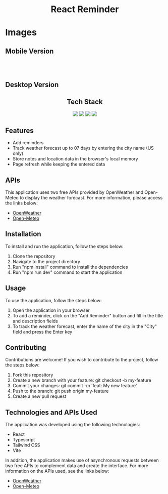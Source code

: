 <h1 align="center">React Reminder</h1>
 <h1>Images</h1>
 <p align="center">
 <h2>Mobile Version</h2>

</br>
</br>
</p>
<h2>Desktop Version</h2>

<h2 align="center">Tech Stack</h2>
<div align="center">
<a href="https://reactjs.org/"><image src="https://img.shields.io/static/v1?label=React&message=^18&style=for-the-badge&labelColor=FFFFFF&logo=react&color=61DAFB"/></a> <a href="https://www.typescriptlang.org/"><image src="https://img.shields.io/static/v1?label=TypeScript&message=^4.9&style=for-the-badge&labelColor=FFFFFF&logo=typescript&color=3178C6"/></a> <a href="https://www.typescriptlang.org/"><image src="https://img.shields.io/static/v1?label=Tailwind%20CSS&message=^3&style=for-the-badge&labelColor=FFFFFF&logo=tailwindcss&color=06B6D4"/></a> <a href="https://cn.vitejs.dev/"><image src="https://img.shields.io/static/v1?label=Vite&message=^4&style=for-the-badge&labelColor=FFFFFF&logo=vite&color=646CFF"/></a>
</div>
  <h2>Features</h2>
  <ul>
    <li>Add reminders</li>
    <li>Track weather forecast up to 07 days by entering the city name (US only)</li>
    <li>Store notes and location data in the browser's local memory</li>
    <li>Page refresh while keeping the entered data</li>
  </ul>
  <h2>APIs</h2>
  <p>This application uses two free APIs provided by OpenWeather and Open-Meteo to display the weather forecast. For more information, please access the links below:</p>
  <ul>
    <li><a href="https://openweathermap.org/">OpenWeather</a></li>
    <li><a href="https://open-meteo.com/">Open-Meteo</a></li>
  </ul>
  <h2>Installation</h2>
  <p>To install and run the application, follow the steps below:</p>
  <ol>
    <li>Clone the repository</li>
    <li>Navigate to the project directory</li>
    <li>Run "npm install" command to install the dependencies</li>
    <li>Run "npm run dev" command to start the application</li>
  </ol>
  <h2>Usage</h2>
<p>To use the application, follow the steps below:</p>
<ol>
  <li>Open the application in your browser</li>
  <li>To add a reminder, click on the "Add Reminder" button and fill in the title and description fields</li>
  <li>To track the weather forecast, enter the name of the city in the "City" field and press the Enter key</li>
</ol>
<h2>Contributing</h2>
<p>Contributions are welcome! If you wish to contribute to the project, follow the steps below:</p>
<ol>
  <li>Fork this repository</li>
  <li>Create a new branch with your feature: git checkout -b my-feature</li>
  <li>Commit your changes: git commit -m 'feat: My new feature'</li>
  <li>Push to the branch: git push origin my-feature</li>
  <li>Create a new pull request</li>
</ol>
<h2>Technologies and APIs Used</h2>
<p>The application was developed using the following technologies:</p>
<ul>
  <li>React</li>
  <li>Typescript</li>
  <li>Tailwind CSS</li>
  <li>Vite</li>
</ul>
<p>In addition, the application makes use of asynchronous requests between two free APIs to complement data and create the interface. For more information on the APIs used, see the links below:</p>
<ul>
  <li><a href="https://openweathermap.org/">OpenWeather</a></li>
  <li><a href="https://open-meteo.com/">Open-Meteo</a></li>
</ul>
